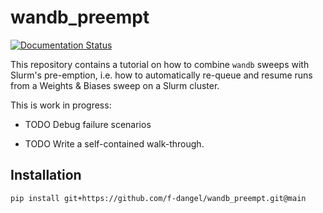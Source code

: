 # wandb_preempt

[![Documentation Status](https://readthedocs.org/projects/wandb-preempt/badge/?version=latest)](https://wandb-preempt.readthedocs.io/en/latest/?badge=latest)

This repository contains a tutorial on how to combine `wandb` sweeps with
Slurm's pre-emption, i.e. how to automatically re-queue and resume runs from a
Weights & Biases sweep on a Slurm cluster.

This is work in progress:

- TODO Debug failure scenarios

- TODO Write a self-contained walk-through.

## Installation

```bash
pip install git+https://github.com/f-dangel/wandb_preempt.git@main
```
